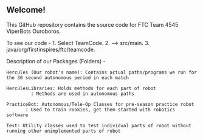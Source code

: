 ## Welcome!
This GitHub repository contains the source code for FTC Team 4545 ViperBots Ouroboros.

To see our code - 
	1. Select TeamCode. 
	2. --> src/main. 
	3. java/org/firstinspires/ftc/teamcode. 
	
Description of our Packages (Folders) - 
	
	Hercules (Our robot's name): Contains actual paths/programs we run for the 30 second autonomous period in each match
	
	HerculesLibraries: Holds methods for each part of robot
			 : Methods are used in autonomous paths
			 
	PracticeBot: Autonomous/Tele-Op Classes for pre-season practice robot
		   : Used to train rookies, get them started with robotics software
		   
	Test: Utility classes used to test individual parts of robot without running other unimplemented parts of robot
	
